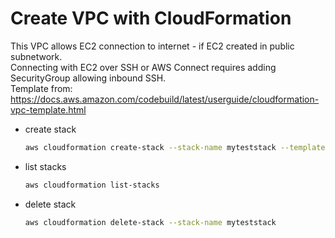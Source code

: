 # Create VPC with CloudFormation

This VPC allows EC2 connection to internet - if EC2 created in public subnetwork.  
Connecting with EC2 over SSH or AWS Connect requires adding SecurityGroup allowing inbound SSH.  
Template from: https://docs.aws.amazon.com/codebuild/latest/userguide/cloudformation-vpc-template.html  

- create stack
    ```sh
    aws cloudformation create-stack --stack-name myteststack --template-body file://vpc.yaml --parameters ParameterKey=EnvironmentName,ParameterValue=mytestenv
    ```

- list stacks
    ```sh
    aws cloudformation list-stacks
    ```

- delete stack
    ```sh
    aws cloudformation delete-stack --stack-name myteststack
    ```

